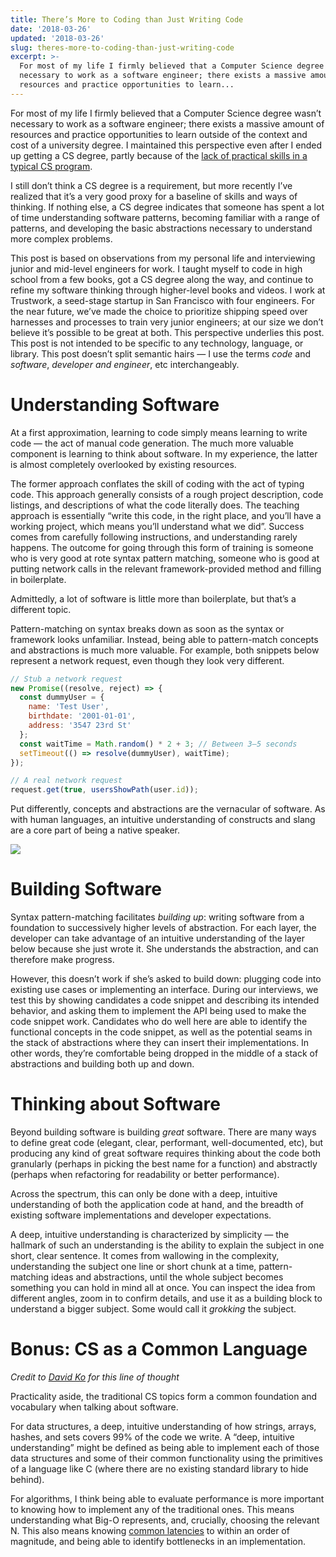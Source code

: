```yaml
---
title: There’s More to Coding than Just Writing Code
date: '2018-03-26'
updated: '2018-03-26'
slug: theres-more-to-coding-than-just-writing-code
excerpt: >-
  For most of my life I firmly believed that a Computer Science degree wasn’t
  necessary to work as a software engineer; there exists a massive amount of
  resources and practice opportunities to learn...
---
```



For most of my life I firmly believed that a Computer Science degree wasn’t necessary to work as a software engineer; there exists a massive amount of resources and practice opportunities to learn outside of the context and cost of a university degree. I maintained this perspective even after I ended up getting a CS degree, partly because of the [lack of practical skills in a typical CS program](https://medium.com/@feifanz/hello-real-world-b3592150339).

I still don’t think a CS degree is a requirement, but more recently I’ve realized that it’s a very good proxy for a baseline of skills and ways of thinking. If nothing else, a CS degree indicates that someone has spent a lot of time understanding software patterns, becoming familiar with a range of patterns, and developing the basic abstractions necessary to understand more complex problems.

This post is based on observations from my personal life and interviewing junior and mid-level engineers for work. I taught myself to code in high school from a few books, got a CS degree along the way, and continue to refine my software thinking through higher-level books and videos. I work at Trustwork, a seed-stage startup in San Francisco with four engineers. For the near future, we’ve made the choice to prioritize shipping speed over harnesses and processes to train very junior engineers; at our size we don’t believe it’s possible to be great at both. This perspective underlies this post. This post is not intended to be specific to any technology, language, or library. This post doesn’t split semantic hairs — I use the terms _code_ and _software_, _developer and engineer_, etc interchangeably. 

# Understanding Software

At a first approximation, learning to code simply means learning to write code — the act of manual code generation. The much more valuable component is learning to think about software. In my experience, the latter is almost completely overlooked by existing resources.

The former approach conflates the skill of coding with the act of typing code. This approach generally consists of a rough project description, code listings, and descriptions of what the code literally does. The teaching approach is essentially “write this code, in the right place, and you’ll have a working project, which means you’ll understand what we did”. Success comes from carefully following instructions, and understanding rarely happens. The outcome for going through this form of training is someone who is very good at rote syntax pattern matching, someone who is good at putting network calls in the relevant framework-provided method and filling in boilerplate.

Admittedly, a lot of software is little more than boilerplate, but that’s a different topic.

Pattern-matching on syntax breaks down as soon as the syntax or framework looks unfamiliar. Instead, being able to pattern-match concepts and abstractions is much more valuable. For example, both snippets below represent a network request, even though they look very different.

```javascript
// Stub a network request
new Promise((resolve, reject) => {
  const dummyUser = {
    name: 'Test User',
    birthdate: '2001-01-01',
    address: '3547 23rd St'
  };
  const waitTime = Math.random() * 2 + 3; // Between 3–5 seconds
  setTimeout(() => resolve(dummyUser), waitTime);
});

// A real network request
request.get(true, usersShowPath(user.id));
```

Put differently, concepts and abstractions are the vernacular of software. As with human languages, an intuitive understanding of constructs and slang are a core part of being a native speaker.

![](https://files.tanagram.app/file/tanagram-data/prod-feifans-blog/more-to-coding-1.gif)

# Building Software

Syntax pattern-matching facilitates _building up_: writing software from a foundation to successively higher levels of abstraction. For each layer, the developer can take advantage of an intuitive understanding of the layer below because she just wrote it. She understands the abstraction, and can therefore make progress.

However, this doesn’t work if she’s asked to build down: plugging code into existing use cases or implementing an interface. During our interviews, we test this by showing candidates a code snippet and describing its intended behavior, and asking them to implement the API being used to make the code snippet work. Candidates who do well here are able to identify the functional concepts in the code snippet, as well as the potential seams in the stack of abstractions where they can insert their implementations. In other words, they’re comfortable being dropped in the middle of a stack of abstractions and building both up and down.

# Thinking about Software

Beyond building software is building _great_ software. There are many ways to define great code (elegant, clear, performant, well-documented, etc), but producing any kind of great software requires thinking about the code both granularly (perhaps in picking the best name for a function) and abstractly (perhaps when refactoring for readability or better performance).

Across the spectrum, this can only be done with a deep, intuitive understanding of both the application code at hand, and the breadth of existing software implementations and developer expectations.

A deep, intuitive understanding is characterized by simplicity — the hallmark of such an understanding is the ability to explain the subject in one short, clear sentence. It comes from wallowing in the complexity, understanding the subject one line or short chunk at a time, pattern-matching ideas and abstractions, until the whole subject becomes something you can hold in mind all at once. You can inspect the idea from different angles, zoom in to confirm details, and use it as a building block to understand a bigger subject. Some would call it _grokking_ the subject.

# Bonus: CS as a Common Language

_Credit to [David Ko](https://twitter.com/davidjosephko) for this line of thought_

Practicality aside, the traditional CS topics form a common foundation and vocabulary when talking about software.

For data structures, a deep, intuitive understanding of how strings, arrays, hashes, and sets covers 99% of the code we write. A “deep, intuitive understanding” might be defined as being able to implement each of those data structures and some of their common functionality using the primitives of a language like C (where there are no existing standard library to hide behind).

For algorithms, I think being able to evaluate performance is more important to knowing how to implement any of the traditional ones. This means understanding what Big-O represents, and, crucially, choosing the relevant N. This also means knowing [common latencies](https://people.eecs.berkeley.edu/%7Ercs/research/interactive_latency.html) to within an order of magnitude, and being able to identify bottlenecks in an implementation.